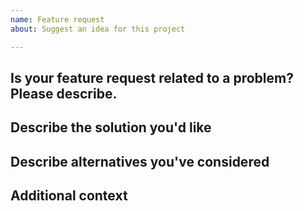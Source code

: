 ```yaml
---
name: Feature request
about: Suggest an idea for this project

---
```


<!--- Provide a general summary of the issue in the Title above -->
<!--- This template should help to improve the report, unneeded parts can be remvoed -->

## Is your feature request related to a problem? Please describe.
<!--- A clear and concise description of what the problem is. Ex. I'm always frustrated when [...] -->

## Describe the solution you'd like
<!--- A clear and concise description of what you want to happen. -->

## Describe alternatives you've considered
<!--- A clear and concise description of any alternative solutions or features you've considered. -->

## Additional context
<!--- Add any other context or screenshots about the feature request here. -->
